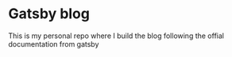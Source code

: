 # Gatsby blog
This is my personal repo where I build the blog following the offial documentation from gatsby


